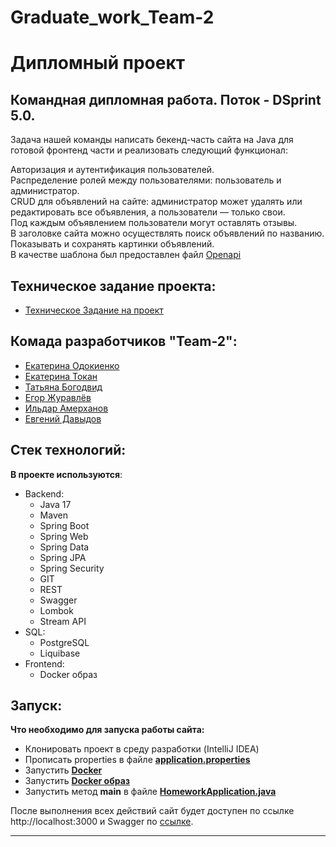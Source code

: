 # Graduate_work_Team-2

#  Дипломный проект
## Командная дипломная работа. Поток - DSprint 5.0.

Задача нашей команды написать бекенд-часть сайта на Java для готовой фронтенд части и реализовать следующий функционал:

Авторизация и аутентификация пользователей.\
Распределение ролей между пользователями: пользователь и администратор.\
CRUD для объявлений на сайте: администратор может удалять или редактировать все объявления, а пользователи — только свои.\
Под каждым объявлением пользователи могут оставлять отзывы.\
В заголовке сайта можно осуществлять поиск объявлений по названию.\
Показывать и сохранять картинки объявлений.\
В качестве шаблона был предоставлен файл [Openapi](https://github.com/BizinMitya/front-react-avito/blob/v1.12/openapi.yaml)

## Техническое задание проекта:
- [Техническое Задание на проект](https://skyengpublic.notion.site/64113e0a2641475c9ad9bea93144afff)

## Комада разработчиков "Team-2":

 - [Екатерина Одокиенко](https://github.com/KatOli4ka)
 - [Екатерина Токан](https://github.com/KaterinaT666/)
 - [Татьяна Богодвид](https://github.com/TatyanaBogodvid)
 - [Егор Журавлёв](https://github.com/icedragal)
 - [Ильдар Амерханов](https://github.com/ildar1902)
 - [Евгений Давыдов](https://github.com/ITevgeniydav2022)
 
 
## Стек технологий:
**В проекте используются**:
 
* Backend:
    - Java 17
    - Maven
    - Spring Boot
    - Spring Web
    - Spring Data
    - Spring JPA
    - Spring Security
    - GIT
    - REST
    - Swagger
    - Lombok
    - Stream API
* SQL:
    - PostgreSQL
    - Liquibase
* Frontend:
    - Docker образ

## Запуск:
**Что необходимо для запуска работы сайта:**
- Клонировать проект в среду разработки (IntelliJ IDEA)
- Прописать properties в файле **[application.properties](src/main/resources/application.properties)**
- Запустить **[Docker](https://www.docker.com)**
- Запустить **[Docker образ](https://drive.google.com/file/d/1UZTpeTAQpC4ANkHEFAGK2yjTFzZhXLPz/view)**
- Запустить метод **main** в файле **[HomeworkApplication.java](src/main/java/ru/skypro/homework/HomeworkApplication.java)**

После выполнения всех действий сайт будет доступен по ссылке http://localhost:3000 и Swagger по [ссылке](https://editor.swagger.io/).

------
